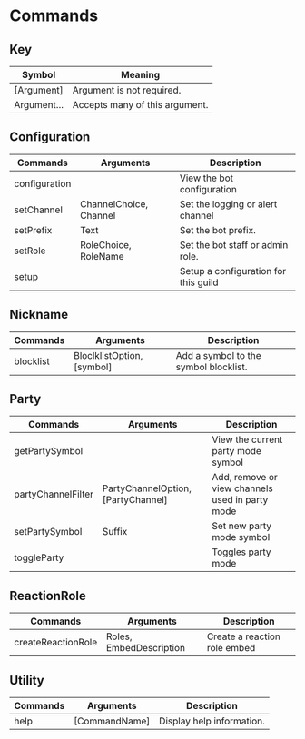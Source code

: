 # Commands

## Key 
| Symbol      | Meaning                        |
|-------------|--------------------------------|
| [Argument]  | Argument is not required.      |
| Argument... | Accepts many of this argument. |

## Configuration
| Commands      | Arguments              | Description                          |
|---------------|------------------------|--------------------------------------|
| configuration |                        | View the bot configuration           |
| setChannel    | ChannelChoice, Channel | Set the logging or alert channel     |
| setPrefix     | Text                   | Set the bot prefix.                  |
| setRole       | RoleChoice, RoleName   | Set the bot staff or admin role.     |
| setup         |                        | Setup a configuration for this guild |

## Nickname
| Commands  | Arguments                  | Description                           |
|-----------|----------------------------|---------------------------------------|
| blocklist | BloclklistOption, [symbol] | Add a symbol to the symbol blocklist. |

## Party
| Commands           | Arguments                          | Description                                     |
|--------------------|------------------------------------|-------------------------------------------------|
| getPartySymbol     |                                    | View the current party mode symbol              |
| partyChannelFilter | PartyChannelOption, [PartyChannel] | Add, remove or view channels used in party mode |
| setPartySymbol     | Suffix                             | Set new party mode symbol                       |
| toggleParty        |                                    | Toggles party mode                              |

## ReactionRole
| Commands           | Arguments               | Description                  |
|--------------------|-------------------------|------------------------------|
| createReactionRole | Roles, EmbedDescription | Create a reaction role embed |

## Utility
| Commands | Arguments     | Description               |
|----------|---------------|---------------------------|
| help     | [CommandName] | Display help information. |

